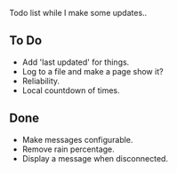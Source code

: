 Todo list while I make some updates..

## To Do
* Add 'last updated' for things.
* Log to a file and make a page show it?
* Reliability.
* Local countdown of times.

## Done
* Make messages configurable.
* Remove rain percentage.
* Display a message when disconnected.

